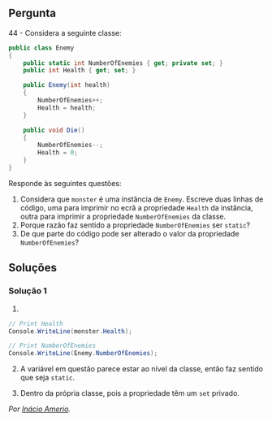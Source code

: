 ## Pergunta

44 - Considera a seguinte classe:

```cs
public class Enemy
{
    public static int NumberOfEnemies { get; private set; }
    public int Health { get; set; }

    public Enemy(int health)
    {
        NumberOfEnemies++;
        Health = health;
    }

    public void Die()
    {
        NumberOfEnemies--;
        Health = 0;
    }
}
```

Responde às seguintes questões:

1. Considera que `monster` é uma instância de `Enemy`. Escreve duas linhas de
   código, uma para imprimir no ecrã a propriedade `Health` da instância,
   outra para imprimir a propriedade `NumberOfEnemies` da classe.
2. Porque razão faz sentido a propriedade `NumberOfEnemies` ser `static`?
3. De que parte do código pode ser alterado o valor da propriedade
   `NumberOfEnemies`?

## Soluções

### Solução 1

1.
```cs
// Print Health
Console.WriteLine(monster.Health);

// Print NumberOfEnemies
Console.WriteLine(Enemy.NumberOfEnemies);
```

2. A variável em questão parece estar ao nível da classe, então faz sentido
que seja `static`.

3. Dentro da própria classe, pois a propriedade têm um `set` privado.

*Por [Inácio Amerio](https://github.com/FPTheFluffyPawed).*